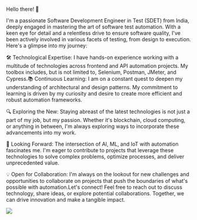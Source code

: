 Hello there! 👋

I'm a passionate Software Development Engineer in Test (SDET) from India, deeply engaged in mastering the art of software test automation. With a keen eye for detail and a relentless drive to ensure software quality, I've been actively involved in various facets of testing, from design to execution. Here's a glimpse into my journey:

🛠 Technological Expertise: I have hands-on experience working with a multitude of technologies across frontend and API automation projects. My toolbox includes, but is not limited to, Selenium, Postman, JMeter, and Cypress.📚 Continuous Learning: I am on a constant quest to deepen my understanding of architectural and design patterns. My commitment to learning is driven by my curiosity and desire to create more efficient and robust automation frameworks.

🔍 Exploring the New: Staying abreast of the latest technologies is not just a part of my job, but my passion. Whether it's blockchain, cloud computing, or anything in between, I'm always exploring ways to incorporate these advancements into my work.

🚀 Looking Forward: The intersection of AI, ML, and IoT with automation fascinates me. I'm eager to contribute to projects that leverage these technologies to solve complex problems, optimize processes, and deliver unprecedented value.

💡 Open for Collaboration: I'm always on the lookout for new challenges and opportunities to collaborate on projects that push the boundaries of what's possible with automation.Let's connect! Feel free to reach out to discuss technology, share ideas, or explore potential collaborations. Together, we can drive innovation and make a tangible impact.


![](https://komarev.com/ghpvc/?username=SamuelVinay91)
